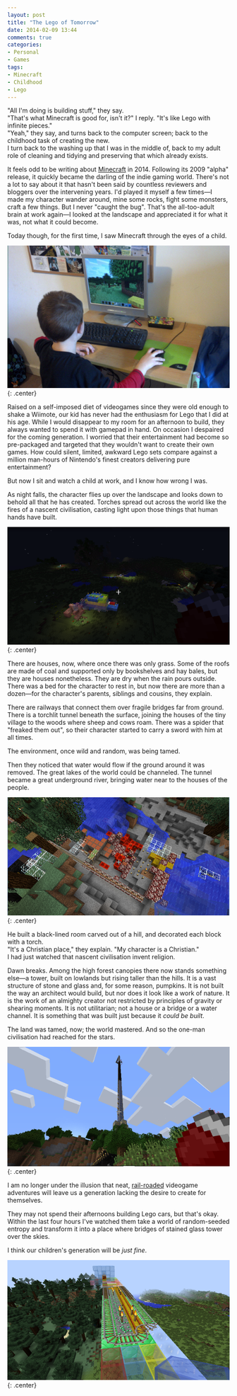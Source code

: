 ```yaml
---
layout: post
title: "The Lego of Tomorrow"
date: 2014-02-09 13:44
comments: true
categories: 
- Personal
- Games
tags:
- Minecraft
- Childhood
- Lego
---
```


"All I'm doing is building stuff," they say.<br/>
"That's what Minecraft is good for, isn't it?" I reply. "It's like Lego with infinite pieces."<br/>
"Yeah," they say, and turns back to the computer screen; back to the childhood task of creating the new.<br/>
I turn back to the washing up that I was in the middle of, back to my adult role of cleaning and tidying and preserving that which already exists.

It feels odd to be writing about [Minecraft](http://www.minecraft.net) in 2014. Following its 2009 "alpha" release, it quickly became the darling of the indie gaming world. There's not a lot to say about it that hasn't been said by countless reviewers and bloggers over the intervening years. I'd played it myself a few times&mdash;I made my character wander around, mine some rocks, fight some monsters, craft a few things. But I never "caught the bug". That's the all-too-adult brain at work again&mdash;I looked at the landscape and appreciated it for what it was, not what it could become.

Today though, for the first time, I saw Minecraft through the eyes of a child.

![First steps in Minecraft](/blog/2014/02/minecraft-1.jpg){: .center}

Raised on a self-imposed diet of videogames since they were old enough to shake a Wiimote, our kid has never had the enthusiasm for Lego that I did at his age. While I would disappear to my room for an afternoon to build, they always wanted to spend it with gamepad in hand. On occasion I despaired for the coming generation. I worried that their entertainment had become so pre-packaged and targeted that they wouldn't want to create their own games. How could silent, limited, awkward Lego sets compare against a million man-hours of Nintendo's finest creators delivering pure entertainment?

But now I sit and watch a child at work, and I know how wrong I was.

As night falls, the character flies up over the landscape and looks down to behold all that he has created. Torches spread out across the world like the fires of a nascent civilisation, casting light upon those things that human hands have built.

![Torch-lit buildings at night](/blog/2014/02/minecraft-3.png){: .center}

There are houses, now, where once there was only grass. Some of the roofs are made of coal and supported only by bookshelves and hay bales, but they are houses nonetheless. They are dry when the rain pours outside. There was a bed for the character to rest in, but now there are more than a dozen&mdash;for the character's parents, siblings and cousins, they explain.

There are railways that connect them over fragile bridges far from ground. There is a torchlit tunnel beneath the surface, joining the houses of the tiny village to the woods where sheep and cows roam. There was a spider that "freaked them out", so their character started to carry a sword with him at all times.

The environment, once wild and random, was being tamed.

Then they noticed that water would flow if the ground around it was removed. The great lakes of the world could be channeled. The tunnel became a great underground river, bringing water near to the houses of the people.

![Terraforming](/blog/2014/02/minecraft-4.png){: .center}

He built a black-lined room carved out of a hill, and decorated each block with a torch.<br/>
"It's a Christian place," they explain. "My character is a Christian."<br/>
I had just watched that nascent civilisation invent religion.

Dawn breaks. Among the high forest canopies there now stands something else&mdash;a tower, built on lowlands but rising taller than the hills. It is a vast structure of stone and glass and, for some reason, pumpkins. It is not built the way an architect would build, but nor does it look like a work of nature. It is the work of an almighty creator not restricted by principles of gravity or shearing moments. It is not utilitarian; not a house or a bridge or a water channel. It is something that was built just because it *could be built*.

The land was tamed, now; the world mastered. And so the one-man civilisation had reached for the stars.

![A Tower Taller than the Clouds](/blog/2014/02/minecraft-2.png){: .center}

I am no longer under the illusion that neat, [rail-roaded](http://tvtropes.org/pmwiki/pmwiki.php/Main/Railroading) videogame adventures will leave us a generation lacking the desire to create for themselves.

They may not spend their afternoons building Lego cars, but that's okay. Within the last four hours I've watched them take a world of random-seeded entropy and transform it into a place where bridges of stained glass tower over the skies.

I think our children's generation will be *just fine*.

![Stained glass bridge](/blog/2014/02/minecraft-5.png){: .center}